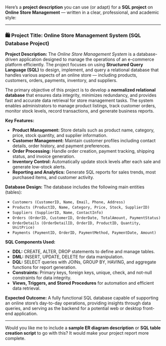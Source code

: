 Here’s a **project description** you can use (or adapt) for a **SQL project** on **Online Store Management** — written in a clear, professional, and academic style:

---

### 🛍️ **Project Title: Online Store Management System (SQL Database Project)**

**Project Description:**
The *Online Store Management System* is a database-driven application designed to manage the operations of an e-commerce platform efficiently. The project focuses on using **Structured Query Language (SQL)** to design, implement, and query a relational database that handles various aspects of an online store — including products, customers, orders, payments, inventory, and suppliers.

The primary objective of this project is to develop a **normalized relational database** that ensures data integrity, minimizes redundancy, and provides fast and accurate data retrieval for store management tasks. The system enables administrators to manage product listings, track customer orders, monitor stock levels, record transactions, and generate business reports.

**Key Features:**

* **Product Management:** Store details such as product name, category, price, stock quantity, and supplier information.
* **Customer Management:** Maintain customer profiles including contact details, order history, and payment preferences.
* **Order Processing:** Handle order creation, payment tracking, shipping status, and invoice generation.
* **Inventory Control:** Automatically update stock levels after each sale and generate low-stock alerts.
* **Reporting and Analytics:** Generate SQL reports for sales trends, most purchased items, and customer activity.

**Database Design:**
The database includes the following main entities (tables):

* `Customers (CustomerID, Name, Email, Phone, Address)`
* `Products (ProductID, Name, Category, Price, Stock, SupplierID)`
* `Suppliers (SupplierID, Name, ContactInfo)`
* `Orders (OrderID, CustomerID, OrderDate, TotalAmount, PaymentStatus)`
* `OrderDetails (OrderDetailID, OrderID, ProductID, Quantity, UnitPrice)`
* `Payments (PaymentID, OrderID, PaymentMethod, PaymentDate, Amount)`

**SQL Components Used:**

* **DDL:** CREATE, ALTER, DROP statements to define and manage tables.
* **DML:** INSERT, UPDATE, DELETE for data manipulation.
* **DQL:** SELECT queries with JOINs, GROUP BY, HAVING, and aggregate functions for report generation.
* **Constraints:** Primary keys, foreign keys, unique, check, and not-null constraints for data integrity.
* **Views, Triggers, and Stored Procedures** for automation and efficient data retrieval.

**Expected Outcome:**
A fully functional SQL database capable of supporting an online store’s day-to-day operations, providing insights through data queries, and serving as the backend for a potential web or desktop front-end application.

---

Would you like me to include a **sample ER diagram description** or **SQL table creation script** to go with this? It would make your project report more complete.
